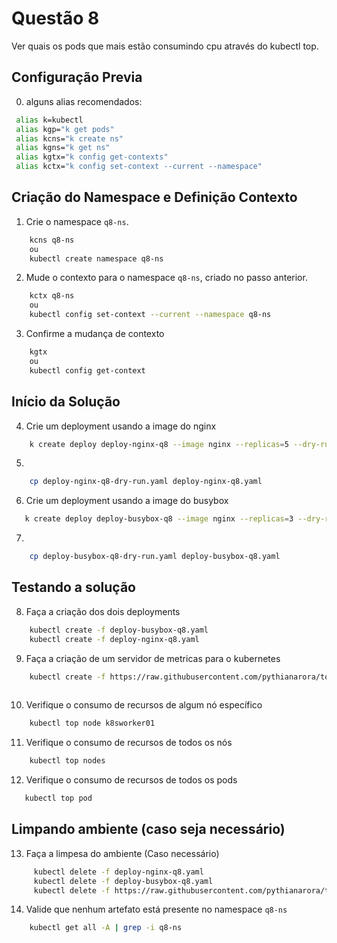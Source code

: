 # Questão 8

Ver quais os pods que mais estão consumindo cpu através do kubectl top.

## Configuração Previa
0. alguns alias recomendados:
```bash
 alias k=kubectl
 alias kgp="k get pods"
 alias kcns="k create ns"
 alias kgns="k get ns"
 alias kgtx="k config get-contexts"
 alias kctx="k config set-context --current --namespace"
```

## Criação do Namespace e Definição Contexto 
1. Crie o namespace `q8-ns`.
```bash
    kcns q8-ns
    ou
    kubectl create namespace q8-ns
```
2. Mude o contexto para o namespace `q8-ns`, criado no passo anterior.
```bash
    kctx q8-ns
    ou
    kubectl config set-context --current --namespace q8-ns
```
3. Confirme a mudança de contexto
```bash
    kgtx
    ou
    kubectl config get-context
```

## Início da Solução
4. Crie um deployment usando a image do nginx
```bash
    k create deploy deploy-nginx-q8 --image nginx --replicas=5 --dry-run=client -o yaml > deploy-nginx-q8-dry-run.yaml
```
5. 
```bash
    cp deploy-nginx-q8-dry-run.yaml deploy-nginx-q8.yaml
```
6. Crie um deployment usando a image do busybox
```bash
   k create deploy deploy-busybox-q8 --image nginx --replicas=3 --dry-run=client -o yaml > deploy-busybox-q8-dry-run.yaml
```
7. 
```bash
    cp deploy-busybox-q8-dry-run.yaml deploy-busybox-q8.yaml
```

## Testando a solução
8. Faça a criação dos dois deployments
```bash
    kubectl create -f deploy-busybox-q8.yaml
    kubectl create -f deploy-nginx-q8.yaml
```
9. Faça a criação de um servidor de metricas para o kubernetes
```bash
    kubectl create -f https://raw.githubusercontent.com/pythianarora/total-practice/master/sample-kubernetes-code/metrics-server.yaml
    
```   
10. Verifique o consumo de recursos de algum nó específico
```bash
    kubectl top node k8sworker01
```
11. Verifique o consumo de recursos de todos os nós
```bash
    kubectl top nodes
```
12. Verifique o consumo de recursos de todos os pods
```bash
   kubectl top pod
```

## Limpando ambiente (caso seja necessário)
13. Faça a limpesa do ambiente (Caso necessário)
```bash
     kubectl delete -f deploy-nginx-q8.yaml
     kubectl delete -f deploy-busybox-q8.yaml
     kubectl delete -f https://raw.githubusercontent.com/pythianarora/total-practice/master/sample-kubernetes-code/metrics-server.yaml
```
14. Valide que nenhum artefato está presente no namespace `q8-ns`
```bash
    kubectl get all -A | grep -i q8-ns
```